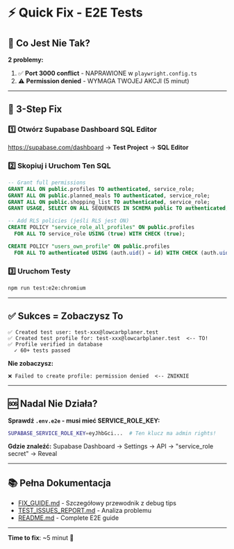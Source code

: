 # ⚡ Quick Fix - E2E Tests

## 🔴 Co Jest Nie Tak?

**2 problemy:**

1. ✅ **Port 3000 conflict** - NAPRAWIONE w `playwright.config.ts`
2. ⚠️ **Permission denied** - WYMAGA TWOJEJ AKCJI (5 minut)

---

## 🚀 3-Step Fix

### 1️⃣ Otwórz Supabase Dashboard SQL Editor

https://supabase.com/dashboard → **Test Project** → **SQL Editor**

### 2️⃣ Skopiuj i Uruchom Ten SQL

```sql
-- Grant full permissions
GRANT ALL ON public.profiles TO authenticated, service_role;
GRANT ALL ON public.planned_meals TO authenticated, service_role;
GRANT ALL ON public.shopping_list TO authenticated, service_role;
GRANT USAGE, SELECT ON ALL SEQUENCES IN SCHEMA public TO authenticated, service_role;

-- Add RLS policies (jeśli RLS jest ON)
CREATE POLICY "service_role_all_profiles" ON public.profiles
  FOR ALL TO service_role USING (true) WITH CHECK (true);

CREATE POLICY "users_own_profile" ON public.profiles
  FOR ALL TO authenticated USING (auth.uid() = id) WITH CHECK (auth.uid() = id);
```

### 3️⃣ Uruchom Testy

```bash
npm run test:e2e:chromium
```

---

## ✅ Sukces = Zobaczysz To

```
✅ Created test user: test-xxx@lowcarbplaner.test
✅ Created test profile for: test-xxx@lowcarbplaner.test  <-- TO!
✅ Profile verified in database
  ✓ 60+ tests passed
```

**Nie zobaczysz:**

```
❌ Failed to create profile: permission denied  <-- ZNIKNIE
```

---

## 🆘 Nadal Nie Działa?

**Sprawdź `.env.e2e` - musi mieć SERVICE_ROLE_KEY:**

```bash
SUPABASE_SERVICE_ROLE_KEY=eyJhbGci...  # Ten klucz ma admin rights!
```

**Gdzie znaleźć:** Supabase Dashboard → Settings → API → "service_role secret" → Reveal

---

## 📚 Pełna Dokumentacja

- [FIX_GUIDE.md](./FIX_GUIDE.md) - Szczegółowy przewodnik z debug tips
- [TEST_ISSUES_REPORT.md](./TEST_ISSUES_REPORT.md) - Analiza problemu
- [README.md](./README.md) - Complete E2E guide

---

**Time to fix**: ~5 minut 🚀
